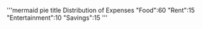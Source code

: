 '''mermaid
pie 
    title Distribution of Expenses
    "Food":60
    "Rent":15
    "Entertainment":10
    "Savings":15
'''
